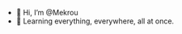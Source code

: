- 👋 Hi, I’m @Mekrou
- 🌱 Learning everything, everywhere, all at once.

<!---
Mekrou/Mekrou is a ✨ special ✨ repository because its `README.md` (this file) appears on your GitHub profile.
You can click the Preview link to take a look at your changes.
--->
